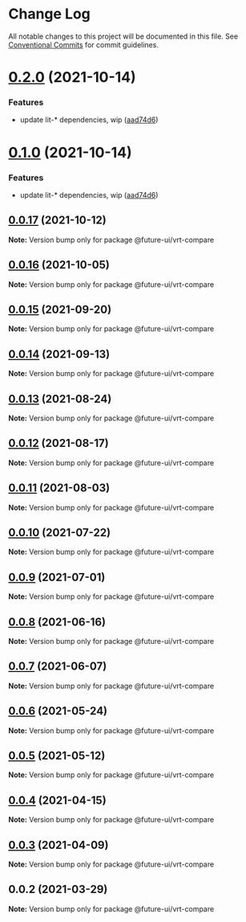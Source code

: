 # Change Log

All notable changes to this project will be documented in this file.
See [Conventional Commits](https://conventionalcommits.org) for commit guidelines.

# [0.2.0](https://github.com/adobe/spectrum-web-components/compare/@future-ui/vrt-compare@0.0.17...@future-ui/vrt-compare@0.2.0) (2021-10-14)

### Features

-   update lit-\* dependencies, wip ([aad74d6](https://github.com/adobe/spectrum-web-components/commit/aad74d6ac41d8450aee82d73aaf58ab949b72a00))

# [0.1.0](https://github.com/adobe/spectrum-web-components/compare/@future-ui/vrt-compare@0.0.17...@future-ui/vrt-compare@0.1.0) (2021-10-14)

### Features

-   update lit-\* dependencies, wip ([aad74d6](https://github.com/adobe/spectrum-web-components/commit/aad74d6ac41d8450aee82d73aaf58ab949b72a00))

## [0.0.17](https://github.com/adobe/spectrum-web-components/compare/@future-ui/vrt-compare@0.0.16...@future-ui/vrt-compare@0.0.17) (2021-10-12)

**Note:** Version bump only for package @future-ui/vrt-compare

## [0.0.16](https://github.com/adobe/spectrum-web-components/compare/@future-ui/vrt-compare@0.0.15...@future-ui/vrt-compare@0.0.16) (2021-10-05)

**Note:** Version bump only for package @future-ui/vrt-compare

## [0.0.15](https://github.com/adobe/spectrum-web-components/compare/@future-ui/vrt-compare@0.0.14...@future-ui/vrt-compare@0.0.15) (2021-09-20)

**Note:** Version bump only for package @future-ui/vrt-compare

## [0.0.14](https://github.com/adobe/spectrum-web-components/compare/@future-ui/vrt-compare@0.0.13...@future-ui/vrt-compare@0.0.14) (2021-09-13)

**Note:** Version bump only for package @future-ui/vrt-compare

## [0.0.13](https://github.com/adobe/spectrum-web-components/compare/@future-ui/vrt-compare@0.0.12...@future-ui/vrt-compare@0.0.13) (2021-08-24)

**Note:** Version bump only for package @future-ui/vrt-compare

## [0.0.12](https://github.com/adobe/spectrum-web-components/compare/@future-ui/vrt-compare@0.0.11...@future-ui/vrt-compare@0.0.12) (2021-08-17)

**Note:** Version bump only for package @future-ui/vrt-compare

## [0.0.11](https://github.com/adobe/spectrum-web-components/compare/@future-ui/vrt-compare@0.0.10...@future-ui/vrt-compare@0.0.11) (2021-08-03)

**Note:** Version bump only for package @future-ui/vrt-compare

## [0.0.10](https://github.com/adobe/spectrum-web-components/compare/@future-ui/vrt-compare@0.0.9...@future-ui/vrt-compare@0.0.10) (2021-07-22)

**Note:** Version bump only for package @future-ui/vrt-compare

## [0.0.9](https://github.com/adobe/spectrum-web-components/compare/@future-ui/vrt-compare@0.0.8...@future-ui/vrt-compare@0.0.9) (2021-07-01)

**Note:** Version bump only for package @future-ui/vrt-compare

## [0.0.8](https://github.com/adobe/spectrum-web-components/compare/@future-ui/vrt-compare@0.0.7...@future-ui/vrt-compare@0.0.8) (2021-06-16)

**Note:** Version bump only for package @future-ui/vrt-compare

## [0.0.7](https://github.com/adobe/spectrum-web-components/compare/@future-ui/vrt-compare@0.0.6...@future-ui/vrt-compare@0.0.7) (2021-06-07)

**Note:** Version bump only for package @future-ui/vrt-compare

## [0.0.6](https://github.com/adobe/spectrum-web-components/compare/@future-ui/vrt-compare@0.0.5...@future-ui/vrt-compare@0.0.6) (2021-05-24)

**Note:** Version bump only for package @future-ui/vrt-compare

## [0.0.5](https://github.com/adobe/spectrum-web-components/compare/@future-ui/vrt-compare@0.0.4...@future-ui/vrt-compare@0.0.5) (2021-05-12)

**Note:** Version bump only for package @future-ui/vrt-compare

## [0.0.4](https://github.com/adobe/spectrum-web-components/compare/@future-ui/vrt-compare@0.0.3...@future-ui/vrt-compare@0.0.4) (2021-04-15)

**Note:** Version bump only for package @future-ui/vrt-compare

## [0.0.3](https://github.com/adobe/spectrum-web-components/compare/@future-ui/vrt-compare@0.0.2...@future-ui/vrt-compare@0.0.3) (2021-04-09)

**Note:** Version bump only for package @future-ui/vrt-compare

## 0.0.2 (2021-03-29)

**Note:** Version bump only for package @future-ui/vrt-compare
